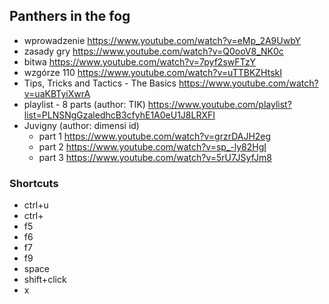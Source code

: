 ## Panthers in the fog

- wprowadzenie https://www.youtube.com/watch?v=eMp_2A9UwbY
- zasady gry https://www.youtube.com/watch?v=Q0ooV8_NK0c
- bitwa https://www.youtube.com/watch?v=7pyf2swFTzY
- wzgórze 110 https://www.youtube.com/watch?v=uTTBKZHtskI
- Tips, Tricks and Tactics - The Basics https://www.youtube.com/watch?v=uaKBTyiXwrA
- playlist - 8 parts (author: TIK) https://www.youtube.com/playlist?list=PLNSNgGzaledhcB3cfyhE1A0eU1J8LRXFI
- Juvigny (author: dimensi id)
  - part 1 https://www.youtube.com/watch?v=grzrDAJH2eg
  - part 2 https://www.youtube.com/watch?v=sp_-ly82HgI
  - part 3 https://www.youtube.com/watch?v=5rU7JSyfJm8

### Shortcuts

- ctrl+u
- ctrl+
- f5
- f6
- f7
- f9
- space
- shift+click
- x
